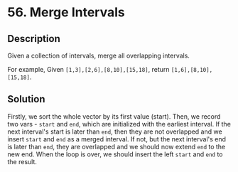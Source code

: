# 56. Merge Intervals

## Description

Given a collection of intervals, merge all overlapping intervals.

For example,
Given `[1,3],[2,6],[8,10],[15,18]`,
return `[1,6],[8,10],[15,18]`.

## Solution

Firstly, we sort the whole vector by its first value (start). Then, we record two vars - `start` and `end`, which are initialized with the earliest interval. If the next interval's start is later than `end`, then they are not overlapped and we insert `start` and `end` as a merged interval. If not, but the next interval's end is later than `end`, they are overlapped and we should now extend `end` to the new end. When the loop is over, we should insert the left `start` and `end` to the result.
